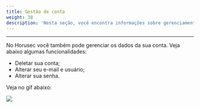 ```yaml
---
title: Gestão de conta
weight: 38
description: 'Nesta seção, você encontra informações sobre gerenciamento de conta e webhook.'
---
```


---

No Horusec você também pode gerenciar os dados da sua conta. Veja abaixo algumas funcionalidades:

* Deletar sua conta;
* Alterar seu e-mail e usuário;
* Alterar sua senha.

Veja no gif abaixo: 

![](/docs-horus/gestaodecontapt_br.gif)
